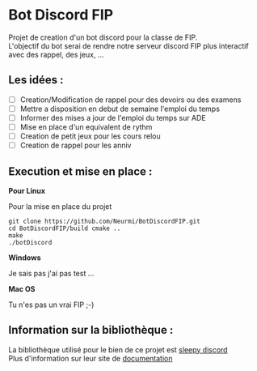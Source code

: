 # Bot Discord FIP

Projet de creation d'un bot discord pour la classe de FIP.  
L'objectif du bot serai de rendre notre serveur discord FIP plus interactif avec des rappel, des jeux, ...

## Les idées : 
- [ ] Creation/Modification de rappel pour des devoirs ou des examens 
- [ ] Mettre a disposition en debut de semaine l'emploi du temps 
- [ ] Informer des mises a jour de l'emploi du temps sur ADE
- [ ] Mise en place d'un equivalent de rythm
- [ ] Creation de petit jeux pour les cours relou 
- [ ] Creation de rappel pour les anniv

## Execution et mise en place :

**Pour Linux**

Pour la mise en place du projet 

```
git clone https://github.com/Neurmi/BotDiscordFIP.git
cd BotDiscordFIP/build cmake ..
make 
./botDiscord
```

**Windows** 

Je sais pas j'ai pas test ... 

**Mac OS**

Tu n'es pas un vrai FIP ;-)

## Information sur la bibliothèque :

La bibliothèque utilisé pour le bien de ce projet est [sleepy discord](https://github.com/yourWaifu/sleepy-discord)  
Plus d'information sur leur site de [documentation](https://yourwaifu.dev/sleepy-discord/)

